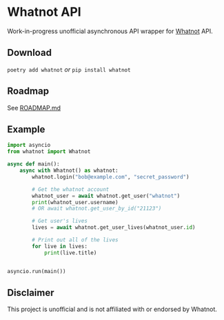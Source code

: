 # Whatnot API

Work-in-progress unofficial asynchronous API wrapper for [Whatnot](https://www.whatnot.com) API.

## Download

`poetry add whatnot` *or* `pip install whatnot`

## Roadmap

See [ROADMAP.md](ROADMAP.md)

## Example

```python
import asyncio
from whatnot import Whatnot

async def main():
    async with Whatnot() as whatnot:
        whatnot.login("bob@example.com", "secret_password")

        # Get the whatnot account
        whatnot_user = await whatnot.get_user("whatnot")
        print(whatnot_user.username)
        # OR await whatnot.get_user_by_id("21123")

        # Get user's lives
        lives = await whatnot.get_user_lives(whatnot_user.id)

        # Print out all of the lives
        for live in lives:
            print(live.title)


asyncio.run(main())
```

## Disclaimer

This project is unofficial and is not affiliated with or endorsed by Whatnot.
